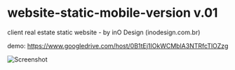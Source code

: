 website-static-mobile-version v.01
==================================

client real estate static website - by inO Design (inodesign.com.br)

demo: https://www.googledrive.com/host/0B1tEj1IOkWCMblA3NTRfcTlOZzg

![Screenshot](https://www.googledrive.com/host/0B1tEj1IOkWCMblA3NTRfcTlOZzg/imoville_mobile_gif.gif)

